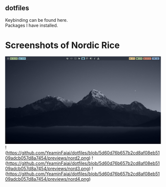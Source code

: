 ## dotfiles

Keybinding can be found here. <br />
Packages I have installed. <br />

# Screenshots of Nordic Rice
![nord1](https://github.com/YeaminFaiaj/dotfiles/blob/5d60d76b657b2cd8af08eb5109adcb057d8a7454/previews/nord1.png)
!(https://github.com/YeaminFaiaj/dotfiles/blob/5d60d76b657b2cd8af08eb5109adcb057d8a7454/previews/nord2.png)
!(https://github.com/YeaminFaiaj/dotfiles/blob/5d60d76b657b2cd8af08eb5109adcb057d8a7454/previews/nord3.png)
!(https://github.com/YeaminFaiaj/dotfiles/blob/5d60d76b657b2cd8af08eb5109adcb057d8a7454/previews/nord4.png)
